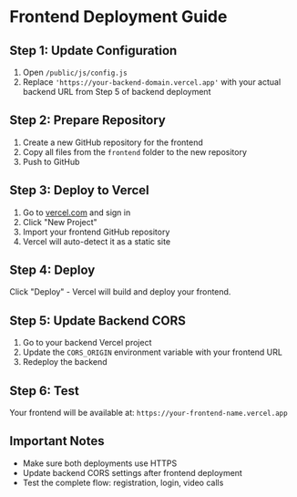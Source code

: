# Frontend Deployment Guide

## Step 1: Update Configuration
1. Open `/public/js/config.js`
2. Replace `'https://your-backend-domain.vercel.app'` with your actual backend URL from Step 5 of backend deployment

## Step 2: Prepare Repository
1. Create a new GitHub repository for the frontend
2. Copy all files from the `frontend` folder to the new repository
3. Push to GitHub

## Step 3: Deploy to Vercel
1. Go to [vercel.com](https://vercel.com) and sign in
2. Click "New Project"
3. Import your frontend GitHub repository
4. Vercel will auto-detect it as a static site

## Step 4: Deploy
Click "Deploy" - Vercel will build and deploy your frontend.

## Step 5: Update Backend CORS
1. Go to your backend Vercel project
2. Update the `CORS_ORIGIN` environment variable with your frontend URL
3. Redeploy the backend

## Step 6: Test
Your frontend will be available at: `https://your-frontend-name.vercel.app`

## Important Notes
- Make sure both deployments use HTTPS
- Update backend CORS settings after frontend deployment
- Test the complete flow: registration, login, video calls